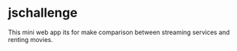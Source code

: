 # jschallenge
This mini web app its for make comparison between streaming services and renting movies.
